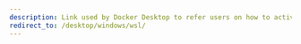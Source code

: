 ```yaml
---
description: Link used by Docker Desktop to refer users on how to activate WSL 2
redirect_to: /desktop/windows/wsl/
---
```

